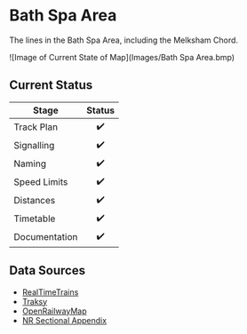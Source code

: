 # Bath Spa Area
The lines in the Bath Spa Area, including the Melksham Chord.

![Image of Current State of Map](Images/Bath Spa Area.bmp)

## Current Status

| Stage         | Status        |
| ------------- |:-------------:|
| Track Plan     | :heavy_check_mark: |
| Signalling      | :heavy_check_mark:      |
| Naming | :heavy_check_mark:      |
| Speed Limits | :heavy_check_mark: |
| Distances | :heavy_check_mark: |
| Timetable | :heavy_check_mark: |
| Documentation | :heavy_check_mark: |


## Data Sources

- [RealTimeTrains](https://www.realtimetrains.co.uk/)
- [Traksy](https://traksy.uk/live)
- [OpenRailwayMap](https://www.openrailwaymap.org/)
- [NR Sectional Appendix](https://www.networkrail.co.uk/industry-and-commercial/information-for-operators/national-electronic-sectional-appendix/)